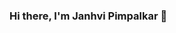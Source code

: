 ### Hi there, I'm Janhvi Pimpalkar 👋

<!--
**pimpalkarjanhvi11/pimpalkarjanhvi11** is a ✨ _special_ ✨ repository because its `README.md` (this file) appears on your GitHub profile.

I am a student at University of Wisconsin Madison for Master of Science in Information Science Program - Data Analystics Concentration.

#- 💻 Ex- Packed Application Development Associate at Accenture.
#- 👩🏻‍💻 Interned at the Sparks Foundation and Suven Consultants and Pvt Ltd.


 <p align="center">
 <a href="https://www.linkedin.com/in/janhvi-pimpalkar-8171a31b3/" target="_blank">
  <img src="https://img.shields.io/badge/LinkedIn-0077B5?style=for-the-badge&logo=linkedin&logoColor=white" alt="pimpalkarjanhvi11"/>
 </a>

 <a href="https://pimpalkar.wixsite.com/janhvi-pimpalkar-por" target="_blank">
  <img src="https://img.shields.io/badge/Twitter-1DA1F2?style=for-the-badge&logo=twitter&logoColor=white" />
 </a>
 <a href="https://instagram.com/jaaaanhvi__?utm_source=qr" target="_blank">
  <img src="https://img.shields.io/badge/Instagram-fe4164?style=for-the-badge&logo=instagram&logoColor=white" alt="alsiam" />
 </a> 

</p>
<br />
 # About me
 
<p>
 <img align="right" width="350" src="/assets/programmer.gif" alt="Coding gif" />
  
 ✌️ &emsp; Enjoy to do programming and sharing knowledge <br/><br/>
 ❤️ &emsp; Love to create databases and visualizations<br/><br/>
 📧 &emsp; Reach me anytime: pimpalkar@wisc.edu<br/><br/>
 

</p>

<br/>
<br/>
<br/>
-->
